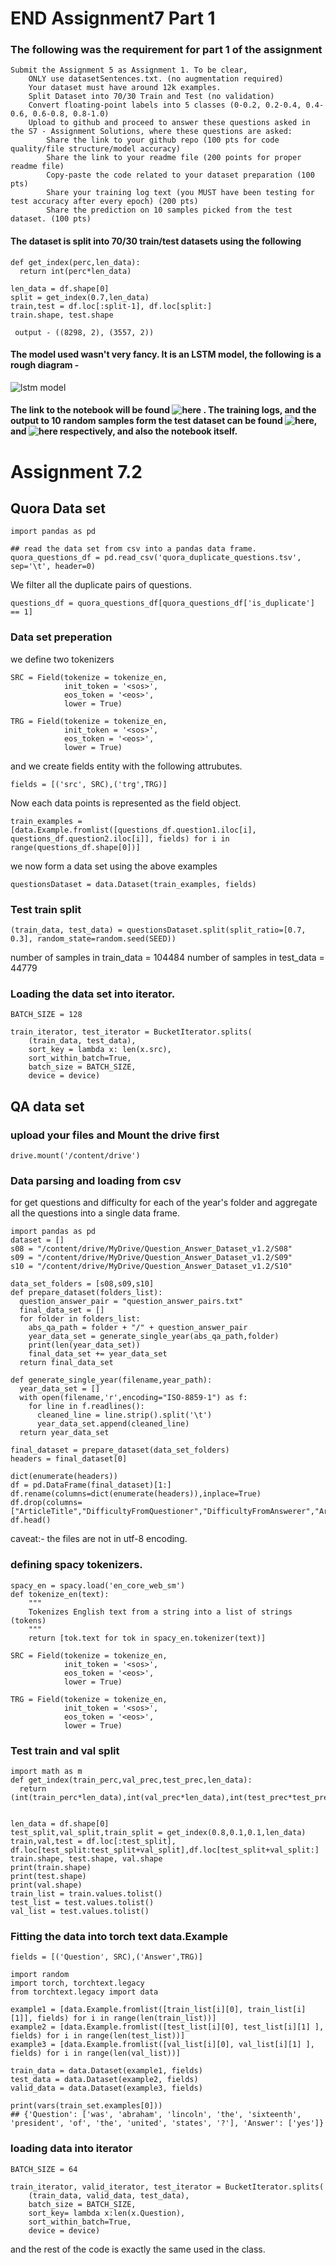 # END Assignment7 Part 1

### The following was the requirement for part 1 of the assignment
    Submit the Assignment 5 as Assignment 1. To be clear,
        ONLY use datasetSentences.txt. (no augmentation required)
        Your dataset must have around 12k examples.
        Split Dataset into 70/30 Train and Test (no validation)
        Convert floating-point labels into 5 classes (0-0.2, 0.2-0.4, 0.4-0.6, 0.6-0.8, 0.8-1.0) 
        Upload to github and proceed to answer these questions asked in the S7 - Assignment Solutions, where these questions are asked:
            Share the link to your github repo (100 pts for code quality/file structure/model accuracy)
            Share the link to your readme file (200 points for proper readme file)
            Copy-paste the code related to your dataset preparation (100 pts)
            Share your training log text (you MUST have been testing for test accuracy after every epoch) (200 pts)
            Share the prediction on 10 samples picked from the test dataset. (100 pts)
            

#### The dataset is split into 70/30 train/test datasets using the following
    def get_index(perc,len_data):
      return int(perc*len_data) 
    
    len_data = df.shape[0]
    split = get_index(0.7,len_data)
    train,test = df.loc[:split-1], df.loc[split:]
    train.shape, test.shape
    
     output - ((8298, 2), (3557, 2))

#### The model used wasn't very fancy. It is an LSTM model, the following is a rough diagram -
![lstm model](https://github.com/kanchana-S/END_Assignment_5/blob/main/images/model.png)

#### The link to the notebook will be found ![here](https://github.com/pmitra96/END/blob/main/assignment7/Assignment_7_part_1.ipynb) . The training logs, and the output to 10 random samples form the test dataset can be found ![here](https://github.com/kanchana-S/END_Assignment7/blob/main/logs/lstm_training_log), and ![here](https://github.com/kanchana-S/END_Assignment7/blob/main/logs/output_10_samples) respectively, and also the notebook itself.

# Assignment 7.2 

## Quora Data set 

```
import pandas as pd

## read the data set from csv into a pandas data frame. 
quora_questions_df = pd.read_csv('quora_duplicate_questions.tsv', sep='\t', header=0)
```

We filter all the duplicate pairs of questions.
```
questions_df = quora_questions_df[quora_questions_df['is_duplicate'] == 1]
```

### Data set preperation
we define two tokenizers 

```
SRC = Field(tokenize = tokenize_en, 
            init_token = '<sos>', 
            eos_token = '<eos>', 
            lower = True)

TRG = Field(tokenize = tokenize_en, 
            init_token = '<sos>', 
            eos_token = '<eos>', 
            lower = True)
```

and we create fields entity with the following attrubutes. 

```
fields = [('src', SRC),('trg',TRG)]
```
Now each data points is represented as the field object. 

```
train_examples = [data.Example.fromlist([questions_df.question1.iloc[i], questions_df.question2.iloc[i]], fields) for i in range(questions_df.shape[0])] 
```

we now form a data set using the above examples

```
questionsDataset = data.Dataset(train_examples, fields)
```

### Test train split 
```
(train_data, test_data) = questionsDataset.split(split_ratio=[0.7, 0.3], random_state=random.seed(SEED))
```
number of samples in train_data = 104484
number of samples in test_data = 44779


### Loading the data set into iterator.
```
BATCH_SIZE = 128

train_iterator, test_iterator = BucketIterator.splits(
    (train_data, test_data),
    sort_key = lambda x: len(x.src),
    sort_within_batch=True, 
    batch_size = BATCH_SIZE, 
    device = device)
```


## QA data set


### upload your files and Mount the drive first 
```
drive.mount('/content/drive')
```

### Data parsing and loading from csv

for get questions and difficulty for each of the year's folder and aggregate all the questions 
into a single data frame.

```
import pandas as pd 
dataset = []
s08 = "/content/drive/MyDrive/Question_Answer_Dataset_v1.2/S08"
s09 = "/content/drive/MyDrive/Question_Answer_Dataset_v1.2/S09"
s10 = "/content/drive/MyDrive/Question_Answer_Dataset_v1.2/S10"

data_set_folders = [s08,s09,s10]
def prepare_dataset(folders_list):
  question_answer_pair = "question_answer_pairs.txt"
  final_data_set = []
  for folder in folders_list:
    abs_qa_path = folder + "/" + question_answer_pair
    year_data_set = generate_single_year(abs_qa_path,folder)
    print(len(year_data_set))
    final_data_set += year_data_set
  return final_data_set
    
def generate_single_year(filename,year_path):
  year_data_set = []
  with open(filename,'r',encoding="ISO-8859-1") as f:
    for line in f.readlines():
      cleaned_line = line.strip().split('\t')
      year_data_set.append(cleaned_line)
  return year_data_set

final_dataset = prepare_dataset(data_set_folders)
headers = final_dataset[0]

dict(enumerate(headers))
df = pd.DataFrame(final_dataset)[1:]
df.rename(columns=dict(enumerate(headers)),inplace=True)
df.drop(columns=["ArticleTitle","DifficultyFromQuestioner","DifficultyFromAnswerer","ArticleFile"],inplace=True)
df.head()
```

caveat:- the files are not in utf-8 encoding. 

### defining spacy tokenizers.
```
spacy_en = spacy.load('en_core_web_sm')
def tokenize_en(text):
    """
    Tokenizes English text from a string into a list of strings (tokens)
    """
    return [tok.text for tok in spacy_en.tokenizer(text)]

SRC = Field(tokenize = tokenize_en, 
            init_token = '<sos>', 
            eos_token = '<eos>', 
            lower = True)

TRG = Field(tokenize = tokenize_en, 
            init_token = '<sos>', 
            eos_token = '<eos>', 
            lower = True)
```

### Test train and val split 
```
import math as m
def get_index(train_perc,val_prec,test_prec,len_data):
  return (int(train_perc*len_data),int(val_prec*len_data),int(test_prec*test_prec))


len_data = df.shape[0]
test_split,val_split,train_split = get_index(0.8,0.1,0.1,len_data)
train,val,test = df.loc[:test_split], df.loc[test_split:test_split+val_split],df.loc[test_split+val_split:]
train.shape, test.shape, val.shape
print(train.shape)
print(test.shape)
print(val.shape)
train_list = train.values.tolist()
test_list = test.values.tolist() 
val_list = test.values.tolist()
```

### Fitting the data into torch text data.Example 
```
fields = [('Question', SRC),('Answer',TRG)]

import random
import torch, torchtext.legacy
from torchtext.legacy import data

example1 = [data.Example.fromlist([train_list[i][0], train_list[i][1]], fields) for i in range(len(train_list))]
example2 = [data.Example.fromlist([test_list[i][0], test_list[i][1] ], fields) for i in range(len(test_list))]
example3 = [data.Example.fromlist([val_list[i][0], val_list[i][1] ], fields) for i in range(len(val_list))]

train_data = data.Dataset(example1, fields)
test_data = data.Dataset(example2, fields)
valid_data = data.Dataset(example3, fields)

print(vars(train_set.examples[0]))
## {'Question': ['was', 'abraham', 'lincoln', 'the', 'sixteenth', 'president', 'of', 'the', 'united', 'states', '?'], 'Answer': ['yes']}

```

### loading data into iterator 
```
BATCH_SIZE = 64

train_iterator, valid_iterator, test_iterator = BucketIterator.splits(
    (train_data, valid_data, test_data), 
    batch_size = BATCH_SIZE, 
    sort_key= lambda x:len(x.Question),
    sort_within_batch=True,
    device = device)

```

and the rest of the code is exactly the same used in the class. 


